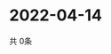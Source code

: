 # 2022-04-14
  共 0条

  <!-- BEGIN -->
  <!-- 最后更新时间Thu Apr 14 2022 00:34:37 GMT+0000 (Coordinated Universal Time) -->
  
  <!-- END -->
  
  